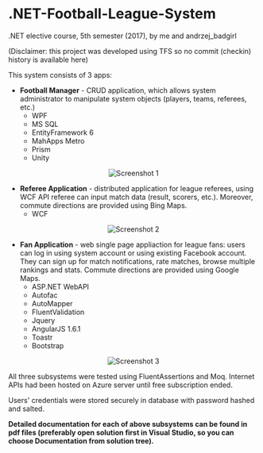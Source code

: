 # .NET-Football-League-System
.NET elective course, 5th semester (2017), by me and andrzej_badgirl

(Disclaimer: this project was developed using TFS so no commit (checkin) history is available here)

This system consists of 3 apps:
* **Football Manager** - CRUD application, which allows system administrator to manipulate system objects (players, teams, referees, etc.)
  * WPF
  * MS SQL 
  * EntityFramework 6
  * MahApps Metro
  * Prism
  * Unity
  
<p align="center">
 <img src="http://i.imgur.com/WAknXAH.png" alt="Screenshot 1"/>
</p>

* **Referee Application** - distributed application for league referees, using WCF API referee can input match data (result, scorers, etc.). Moreover, commute directions are provided using Bing Maps. 
  * WCF
  
<p align="center">
 <img src="http://i.imgur.com/iV1nlLa.png" alt="Screenshot 2"/>
</p> 
  
* **Fan Application** - web single page appliaction for league fans: users can log in using system account or using existing Facebook account. They can sign up for match notifications, rate matches, browse multiple rankings and stats. Commute directions are provided using Google Maps.
  * ASP.NET WebAPI
  * Autofac
  * AutoMapper
  * FluentValidation
  * Jquery
  * AngularJS 1.6.1
  * Toastr
  * Bootstrap
  
<p align="center">
  <img src="http://i.imgur.com/WVw1nqq.png" alt="Screenshot 3"/>
</p>

All three subsystems were tested using FluentAssertions and Moq. Internet APIs had been hosted on Azure server until free subscription ended.  

Users' credentials were stored securely in database with password hashed and salted.  

**Detailed documentation for each of above subsystems can be found in pdf files (preferably open solution first in Visual Studio, so you can choose Documentation from solution tree).**
